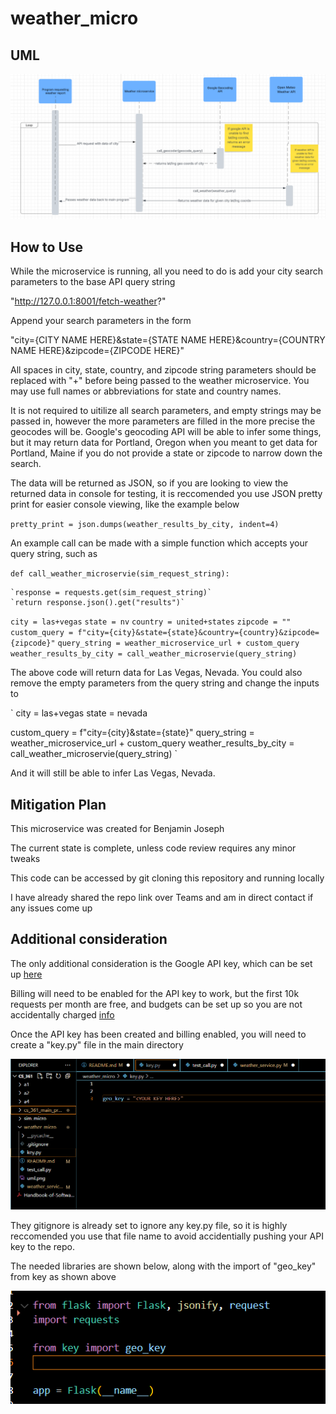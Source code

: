 # weather_micro


## UML

![alt text](uml.png)


## How to Use

While the microservice is running, all you need to do is add your city search parameters to the base API query string 

"http://127.0.0.1:8001/fetch-weather?"

Append your search parameters in the form 

"city={CITY NAME HERE}&state={STATE NAME HERE}&country={COUNTRY NAME HERE}&zipcode={ZIPCODE HERE}"

All spaces in city, state, country, and zipcode string parameters should be replaced with "+" before being passed to the weather microservice.
You may use full names or abbreviations for state and country names.

It is not required to uitilize all search parameters, and empty strings may be passed in, however the more parameters are filled in the more 
precise the geocodes will be. Google's geocoding API will be able to infer some things, but it may return data for Portland, Oregon when you meant 
to get data for Portland, Maine if you do not provide a state or zipcode to narrow down the search.

The data will be returned as JSON, so if you are looking to view the returned data in console for testing, it is reccomended you use JSON pretty 
print for easier console viewing, like the example below


`
pretty_print = json.dumps(weather_results_by_city, indent=4)
`

An example call can be made with a simple function which accepts your query string, such as


`def call_weather_microservie(sim_request_string):`

    `response = requests.get(sim_request_string)`
    `return response.json().get("results")`
`city = las+vegas`
`state = nv`
`country = united+states`
`zipcode = ""`
`custom_query = f"city={city}&state={state}&country={country}&zipcode={zipcode}"`
`query_string = weather_microservice_url + custom_query`
`weather_results_by_city = call_weather_microservie(query_string)`

The above code will return data for Las Vegas, Nevada. You could also remove the empty parameters from the query string and change the inputs to

`
city = las+vegas
state = nevada

custom_query = f"city={city}&state={state}"
query_string = weather_microservice_url + custom_query
weather_results_by_city = call_weather_microservie(query_string)
`

And it will still be able to infer Las Vegas, Nevada.


## Mitigation Plan

This microservice was created for Benjamin Joseph

The current state is complete, unless code review requires any minor tweaks 

This code can be accessed by git cloning this repository and running locally

I have already shared the repo link over Teams and am in direct contact if any issues come up

## Additional consideration

The only additional consideration is the Google API key, which can be set up [here](https://developers.google.com/maps/documentation/geolocation/cloud-setup)

Billing will need to be enabled for the API key to work, but the first 10k requests per month are free, and budgets can be set up so you are not 
accidentally charged [info](https://cloud.google.com/billing/docs/how-to/budget-api)

Once the API key has been created and billing enabled, you will need to create a "key.py" file in the main directory 

![alt text](key.png)

They gitignore is already set to ignore any key.py file, so it is highly reccomended you use that file name to avoid accidentially pushing your 
API key to the repo.

The needed libraries are shown below, along with the import of "geo_key" from key as shown above

![alt text](imports.png)



